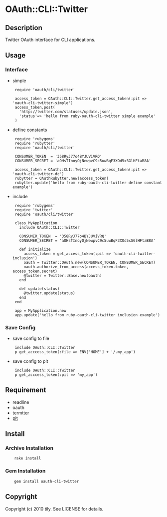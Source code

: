 OAuth::CLI::Twitter
===================

Description
-----------

Twitter OAuth interface for CLI applications.

Usage
-----

### Interface

 * simple

        require 'oauth/cli/twitter'
        
        access_token = OAuth::CLI::Twitter.get_access_token(:pit => 'oauth-cli-twitter-simple')
        access_token.post(
          'http://twitter.com/statuses/update.json',
          'status'=> 'hello from ruby-oauth-cli-twitter simple example'
        )

 * define constants

        require 'rubygems'
        require 'rubytter'
        require 'oauth/cli/twitter'
        
        CONSUMER_TOKEN  = '358RyJ77o4BYJUViVRQ'
        CONSUMER_SECRET = 'aOHsTInoyOjNewpvC9c5uwBqF3XOd5xSGlHFtaB8A'
        
        access_token = OAuth::CLI::Twitter.get_access_token(:pit => 'oauth-cli-twitter-dc')
        rubytter = OAuthRubytter.new(access_token)
        rubytter.update('hello from ruby-oauth-cli-twitter define constant example')

 * include

        require 'rubygems'
        require 'twitter'
        require 'oauth/cli/twitter'
        
        class MyApplication
          include OAuth::CLI::Twitter
        
          CONSUMER_TOKEN  = '358RyJ77o4BYJUViVRQ'
          CONSUMER_SECRET = 'aOHsTInoyOjNewpvC9c5uwBqF3XOd5xSGlHFtaB8A'
        
          def initialize
            access_token = get_access_token(:pit => 'oauth-cli-twitter-inclusion')
            oauth = Twitter::OAuth.new(CONSUMER_TOKEN, CONSUMER_SECRET)
            oauth.authorize_from_access(access_token.token, access_token.secret)
            @twitter = Twitter::Base.new(oauth)
          end
        
          def update(status)
            @twitter.update(status)
          end
        end
        
        app = MyApplication.new
        app.update('hello from ruby-oauth-cli-twitter inclusion example')

### Save Config

 * save config to file

        include OAuth::CLI::Twitter
        p get_acccess_token(:file => ENV['HOME'] + '/.my_app')

 * save config to pit

        include OAuth::CLI::Twitter
        p get_acccess_token(:pit => 'my_app')

Requirement
-----------

 * readline
 * oauth
 * termtter
 * [pit](http://rubygems.org/gems/pit)

Install
-------

### Archive Installation

        rake install

### Gem Installation

        gem install oauth-cli-twitter

Copyright
---------

Copyright (c) 2010 tily. See LICENSE for details.
